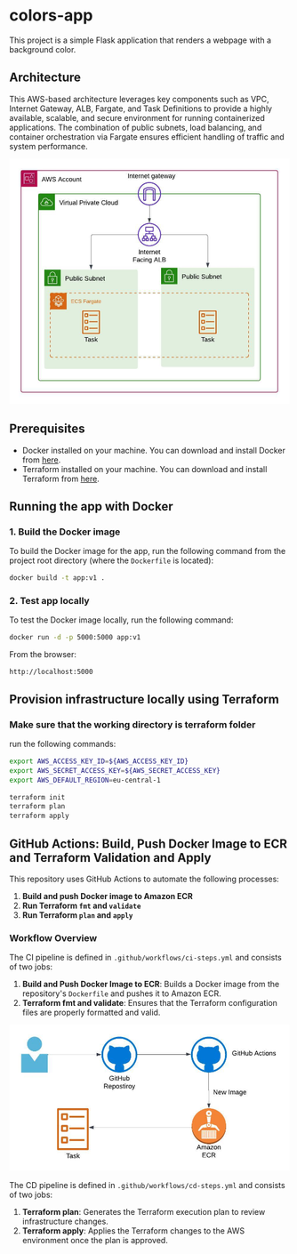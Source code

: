 # colors-app

This project is a simple Flask application that renders a webpage with a background color.

## Architecture
This AWS-based architecture leverages key components such as VPC, Internet Gateway, ALB, Fargate, and Task Definitions to provide a highly available, scalable, and secure environment for running containerized applications. The combination of public subnets, load balancing, and container orchestration via Fargate ensures efficient handling of traffic and system performance.

![App Architecture](images/infra-arch.jpeg)

## Prerequisites

- Docker installed on your machine. You can download and install Docker from [here](https://www.docker.com/get-started).
- Terraform installed on your machine. You can download and install Terraform from [here](https://developer.hashicorp.com/terraform/tutorials/aws-get-started/install-cli).

## Running the app with Docker

### 1. Build the Docker image

To build the Docker image for the app, run the following command from the project root directory (where the `Dockerfile` is located):

```bash
docker build -t app:v1 .
```

### 2. Test app locally

To test the Docker image locally, run the following command:

```bash
docker run -d -p 5000:5000 app:v1
```

From the browser:

```
http://localhost:5000
```

## Provision infrastructure locally using Terraform

### Make sure that the working directory is terraform folder

run the following commands:

```bash
export AWS_ACCESS_KEY_ID=${AWS_ACCESS_KEY_ID}
export AWS_SECRET_ACCESS_KEY=${AWS_SECRET_ACCESS_KEY}
export AWS_DEFAULT_REGION=eu-central-1
```

```bash
terraform init
terraform plan
terraform apply
```

## GitHub Actions: Build, Push Docker Image to ECR and Terraform Validation and Apply

This repository uses GitHub Actions to automate the following processes:

1. **Build and push Docker image to Amazon ECR**
2. **Run Terraform `fmt` and `validate`**
3. **Run Terraform `plan` and `apply`**

### Workflow Overview
The CI pipeline is defined in `.github/workflows/ci-steps.yml` and consists of two jobs:

1. **Build and Push Docker Image to ECR**: Builds a Docker image from the repository's `Dockerfile` and pushes it to Amazon ECR.
2. **Terraform fmt and validate**: Ensures that the Terraform configuration files are properly formatted and valid.

![CI Worfklow](images/ci-workflow.jpeg)

The CD pipeline is defined in `.github/workflows/cd-steps.yml` and consists of two jobs:

1. **Terraform plan**: Generates the Terraform execution plan to review infrastructure changes.
2. **Terraform apply**: Applies the Terraform changes to the AWS environment once the plan is approved.